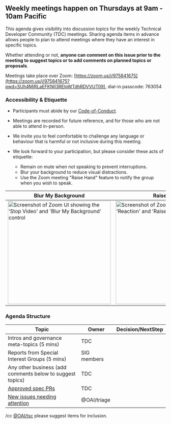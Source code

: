 ## Weekly meetings happen on Thursdays at 9am - 10am Pacific

This agenda gives visibility into discussion topics for the weekly Technical Developer Community (TDC) meetings. Sharing agenda items in advance allows people to plan to attend meetings where they have an interest in specific topics. 

Whether attending or not, **anyone can comment on this issue prior to the meeting to suggest topics or to add comments on planned topics or proposals**.

Meetings take place over Zoom: [https://zoom.us/j/975841675](https://zoom.us/j/975841675?pwd=SUh4MjRLaEFKNlI3RElpWTdhRDVVUT09), dial-in passcode: 763054

### Accessibility & Etiquette
* Participants must abide by our [Code-of-Conduct](https://github.com/OAI/OpenAPI-Specification/blob/main/CODE_OF_CONDUCT.md#code-of-conduct).

* Meetings are recorded for future reference, and for those who are not able to attend in-person.

* We invite you to feel comfortable to challenge any language or behaviour that is harmful or not inclusive during this meeting.

* We look forward to your participation, but please consider these acts of etiquette:
  * Remain on mute when not speaking to prevent interruptions.
  * Blur your background to reduce visual distractions.
  * Use the Zoom meeting "Raise Hand" feature to notify the group when you wish to speak.

| Blur My Background | Raise Hand |
|-|-|
| <img width="323" alt="Screenshot of Zoom UI showing the 'Stop Video' and 'Blur My Background' control" src="https://github.com/OAI/OpenAPI-Specification/assets/7367/7e43dbbb-6529-46e6-8b04-4c1aa852d9dd"> | <img width="323" alt="Screenshot of Zoom UI showing the 'Reaction' and 'Raise Hand' control" src="https://github.com/OAI/OpenAPI-Specification/assets/7367/f991722f-4651-40aa-9bc4-7e9a2a165a6a"> |

### Agenda Structure

| Topic | Owner | Decision/NextStep |
|-|-|-|
Intros and governance meta-topics (5 mins) | TDC | |
Reports from Special Interest Groups (5 mins) | SIG members | |
Any other business (add comments below to suggest topics) | TDC | |
[Approved spec PRs](https://github.com/OAI/OpenAPI-Specification/pulls?q=is%3Apr+is%3Aopen+review%3Aapproved) | TDC | |
[New issues needing attention](https://github.com/search?q=repo%3Aoai%2Fopenapi-specification+is%3Aissue+comments%3A0+no%3Alabel+is%3Aopen) | @OAI/triage  | |

/cc [@OAI/tsc](https://github.com/orgs/OAI/teams/tsc) please suggest items for inclusion.

